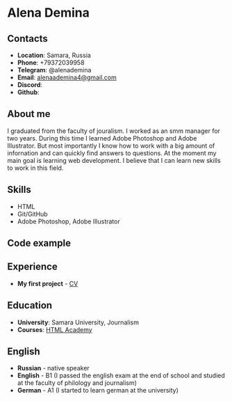 # Alena Demina
## Contacts
* **Location**: Samara, Russia
* **Phone**: +79372039958
* **Telegram**: @alenademina
* **Email**: [alenaademina4@gmail.com](адрес "alenaademina4@gmail.com")
* **Discord**:
* **Github**:
## About me
I graduated from the faculty of jouralism. I worked as an smm manager for two years. During this time I learned Adobe Photoshop and Adobe Illustrator. But most importantly I know how to work with a big amount of infornation and can quickly find answers to questions.
At the moment my main goal is learning web development. I believe that I can learn new skills to work in this field. 
## Skills
* HTML
* Git/GitHub
* Adobe Photoshop, Adobe Illustrator
## Code example
## Experience
* **My first project** - [CV](адрес "https://alenademin.github.io/rsschool-cv/cv")
## Education
* **University**: Samara University, Journalism
* **Courses**: [HTML Academy](адрес "https://htmlacademy.ru/")
## English
* **Russian** - native speaker
* **English** - B1 (I passed the english exam at the end of school and studied at the faculty of philology and journalism)
* **German** - A1 (I started to learn german at the university)
